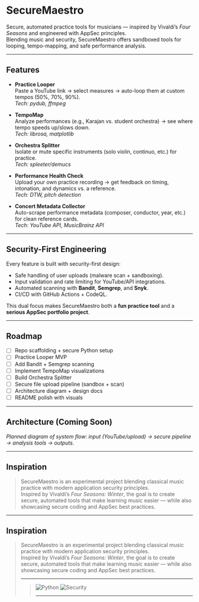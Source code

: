 # SecureMaestro

Secure, automated practice tools for musicians — inspired by Vivaldi’s *Four Seasons* and engineered with AppSec principles.  
Blending music and security, SecureMaestro offers sandboxed tools for looping, tempo-mapping, and safe performance analysis.

---

## Features

- **Practice Looper**  
  Paste a YouTube link → select measures → auto-loop them at custom tempos (50%, 70%, 90%).  
  *Tech: pydub, ffmpeg*  

- **TempoMap**  
  Analyze performances (e.g., Karajan vs. student orchestra) → see where tempo speeds up/slows down.  
  *Tech: librosa, matplotlib*  

- **Orchestra Splitter**  
  Isolate or mute specific instruments (solo violin, continuo, etc.) for practice.  
  *Tech: spleeter/demucs*  

- **Performance Health Check**  
  Upload your own practice recording → get feedback on timing, intonation, and dynamics vs. a reference.  
  *Tech: DTW, pitch detection*  

- **Concert Metadata Collector**  
  Auto-scrape performance metadata (composer, conductor, year, etc.) for clean reference cards.  
  *Tech: YouTube API, MusicBrainz API*  

---

## Security-First Engineering

Every feature is built with security-first design:
- Safe handling of user uploads (malware scan + sandboxing).  
- Input validation and rate limiting for YouTube/API integrations.  
- Automated scanning with **Bandit**, **Semgrep**, and **Snyk**.  
- CI/CD with GitHub Actions + CodeQL.  

This dual focus makes SecureMaestro both a **fun practice tool** and a **serious AppSec portfolio project**.

---

## Roadmap

- [ ] Repo scaffolding + secure Python setup  
- [ ] Practice Looper MVP  
- [ ] Add Bandit + Semgrep scanning  
- [ ] Implement TempoMap visualizations  
- [ ] Build Orchestra Splitter  
- [ ] Secure file upload pipeline (sandbox + scan)  
- [ ] Architecture diagram + design docs  
- [ ] README polish with visuals  

---

## Architecture (Coming Soon)

_Planned diagram of system flow: input (YouTube/upload) → secure pipeline → analysis tools → outputs._

---

## Inspiration

> SecureMaestro is an experimental project blending classical music practice with modern application security principles.  
Inspired by Vivaldi’s *Four Seasons: Winter*, the goal is to create secure, automated tools that make learning music easier — while also showcasing secure coding and AppSec best practices.
---

## Inspiration

> SecureMaestro is an experimental project blending classical music practice with modern application security principles.  
Inspired by Vivaldi’s *Four Seasons: Winter*, the goal is to create secure, automated tools that make learning music easier — while also showcasing secure coding and AppSec best practices.
>
> ---
>
> > ![Python](https://img.shields.io/badge/python-3.10+-blue) 
![Security](https://img.shields.io/badge/security-bandit%20%7C%20semgrep%20%7C%20snyk-green)
> >
> > ---
